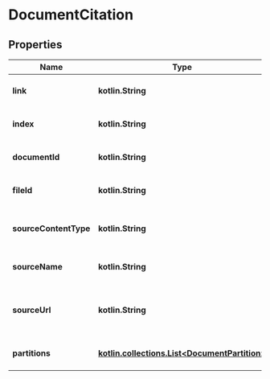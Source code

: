 
# DocumentCitation

## Properties
| Name | Type | Description | Notes |
| ------------ | ------------- | ------------- | ------------- |
| **link** | **kotlin.String** | Link to the source, if available. |  [optional] |
| **index** | **kotlin.String** | Link to the source, if available. |  [optional] |
| **documentId** | **kotlin.String** | Link to the source, if available. |  [optional] |
| **fileId** | **kotlin.String** | Link to the source, if available. |  [optional] |
| **sourceContentType** | **kotlin.String** | Type of source, e.g. PDF, Word, Chat, etc. |  [optional] |
| **sourceName** | **kotlin.String** | Name of the source, e.g. file name. |  [optional] |
| **sourceUrl** | **kotlin.String** | URL of the source, used for web pages and external data |  [optional] |
| **partitions** | [**kotlin.collections.List&lt;DocumentPartition&gt;**](DocumentPartition.md) | List of chunks/blocks of text used. |  [optional] |



